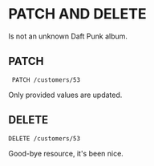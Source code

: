 # PATCH AND DELETE
Is not an unknown Daft Punk album.

## PATCH

     PATCH /customers/53

Only provided values are updated.

## DELETE

    DELETE /customers/53
   
Good-bye resource, it's been nice.
